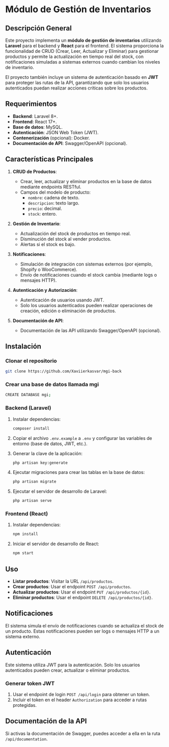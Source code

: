 # Módulo de Gestión de Inventarios

## Descripción General

Este proyecto implementa un **módulo de gestión de inventarios** utilizando **Laravel** para el backend y **React** para el frontend. El sistema proporciona la funcionalidad de CRUD (Crear, Leer, Actualizar y Eliminar) para gestionar productos y permite la actualización en tiempo real del stock, con notificaciones simuladas a sistemas externos cuando cambian los niveles de inventario.

El proyecto también incluye un sistema de autenticación basado en **JWT** para proteger las rutas de la API, garantizando que solo los usuarios autenticados puedan realizar acciones críticas sobre los productos.

## Requerimientos

-   **Backend**: Laravel 8+.
-   **Frontend**: React 17+.
-   **Base de datos**: MySQL.
-   **Autenticación**: JSON Web Token (JWT).
-   **Contenerización** (opcional): Docker.
-   **Documentación de API**: Swagger/OpenAPI (opcional).

## Características Principales

1. **CRUD de Productos**:

    - Crear, leer, actualizar y eliminar productos en la base de datos mediante endpoints RESTful.
    - Campos del modelo de producto:
        - `nombre`: cadena de texto.
        - `descripcion`: texto largo.
        - `precio`: decimal.
        - `stock`: entero.

2. **Gestión de Inventario**:

    - Actualización del stock de productos en tiempo real.
    - Disminución del stock al vender productos.
    - Alertas si el stock es bajo.

3. **Notificaciones**:

    - Simulación de integración con sistemas externos (por ejemplo, Shopify o WooCommerce).
    - Envío de notificaciones cuando el stock cambia (mediante logs o mensajes HTTP).

4. **Autenticación y Autorización**:
    - Autenticación de usuarios usando JWT.
    - Solo los usuarios autenticados pueden realizar operaciones de creación, edición o eliminación de productos.
5. **Documentación de API**:
    - Documentación de las API utilizando Swagger/OpenAPI (opcional).

## Instalación

### Clonar el repositorio

```bash
git clone https://github.com/Xaviierkasvar/mgi-back 
```

### Crear una base de datos llamada mgi

```bash
CREATE DATABASE mgi;
```

### Backend (Laravel)

1. Instalar dependencias:

    ```bash
    composer install
    ```

2. Copiar el archivo `.env.example` a `.env` y configurar las variables de entorno (base de datos, JWT, etc.).

3. Generar la clave de la aplicación:

    ```bash
    php artisan key:generate
    ```

4. Ejecutar migraciones para crear las tablas en la base de datos:

    ```bash
    php artisan migrate
    ```

5. Ejecutar el servidor de desarrollo de Laravel:
    ```bash
    php artisan serve
    ```

### Frontend (React)

1. Instalar dependencias:

    ```bash
    npm install
    ```

2. Iniciar el servidor de desarrollo de React:
    ```bash
    npm start
    ```

## Uso

-   **Listar productos**: Visitar la URL `/api/productos`.
-   **Crear productos**: Usar el endpoint `POST /api/productos`.
-   **Actualizar productos**: Usar el endpoint `PUT /api/productos/{id}`.
-   **Eliminar productos**: Usar el endpoint `DELETE /api/productos/{id}`.

## Notificaciones

El sistema simula el envío de notificaciones cuando se actualiza el stock de un producto. Estas notificaciones pueden ser logs o mensajes HTTP a un sistema externo.

## Autenticación

Este sistema utiliza JWT para la autenticación. Solo los usuarios autenticados pueden crear, actualizar o eliminar productos.

### Generar token JWT

1. Usar el endpoint de login `POST /api/login` para obtener un token.
2. Incluir el token en el header `Authorization` para acceder a rutas protegidas.

## Documentación de la API

Si activas la documentación de Swagger, puedes acceder a ella en la ruta `/api/documentation`.
